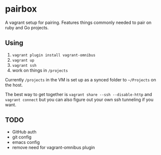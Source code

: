 # pairbox

A vagrant setup for pairing. Features things commonly needed to pair on ruby and Go projects.

## Using

1. `vagrant plugin install vagrant-omnibus`
2. `vagrant up`
3. `vagrant ssh`
4. work on things in `/projects`

Currently `/projects` in the VM is set up as a synced folder to `~/Projects` on the host.

The best way to get together is `vagrant share --ssh --disable-http` and `vagrant connect` but you can also figure out your own ssh tunneling if you want.

## TODO

* GitHub auth
* git config
* emacs config
* remove need for vagrant-omnibus plugin
